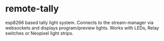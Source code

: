 # remote-tally
esp8266 based tally light system.  Connects to the stream-manager via websockets and displays program/preview lights. Works with LEDs, Relay switches or Neopixel light strips.
